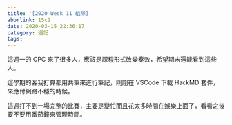 ```yaml
---
title: '[2020 Week 11 組隊]'
abbrlink: 15c2
date: 2020-03-15 22:36:17
category: 週記
tags:
---
```


這週一的 CPC 來了很多人，應該是課程形式改變奏效，希望期末還能看到這些人。

這學期的客我打算都用共筆來進行筆記，剛剛在 VSCode 下載 HackMD 套件，來應付網路不穩的時候。

這週打不到一場完整的比賽，主要是變忙而且花太多時間在娛樂上面了，看看之後要不要用番茄鐘來管理時間。